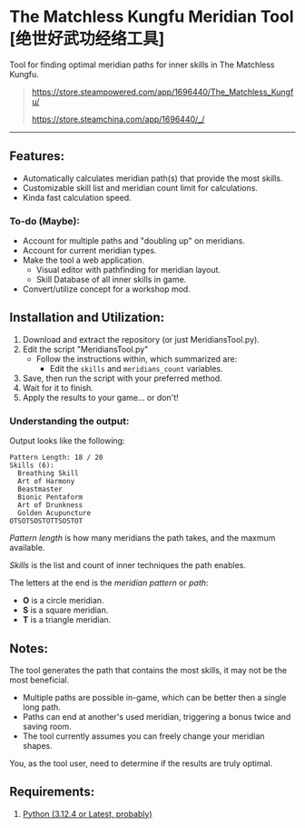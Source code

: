 #  The Matchless Kungfu Meridian Tool [绝世好武功经络工具]

Tool for finding optimal meridian paths for inner skills in The Matchless Kungfu.
> https://store.steampowered.com/app/1696440/The_Matchless_Kungfu/
> 
> https://store.steamchina.com/app/1696440/_/

---

## Features:

* Automatically calculates meridian path(s) that provide the most skills.
* Customizable skill list and meridian count limit for calculations.
* Kinda fast calculation speed.

### To-do (Maybe):

* Account for multiple paths and "doubling up" on meridians.
* Account for current meridian types.
* Make the tool a web application.
    * Visual editor with pathfinding for meridian layout.
    * Skill Database of all inner skills in game.
* Convert/utilize concept for a workshop mod.

## Installation and Utilization:

1. Download and extract the repository (or just MeridiansTool.py).
2. Edit the script "MeridiansTool.py"
    * Follow the instructions within, which summarized are:
        * Edit the `skills` and `meridians_count` variables.
3. Save, then run the script with your preferred method.
4. Wait for it to finish.
5. Apply the results to your game... or don't!

### Understanding the output:

Output looks like the following:

```
Pattern Length: 18 / 20
Skills (6):
  Breathing Skill
  Art of Harmony
  Beastmaster
  Bionic Pentaform
  Art of Drunkness
  Golden Acupuncture
OTSOTSOSTOTTSOSTOT
```

*Pattern length* is how many meridians the path takes, and the maxmum available.

*Skills* is the list and count of inner techniques the path enables.

The letters at the end is the *meridian pattern* or *path*:
* **O** is a circle meridian.
* **S** is a square meridian.
* **T** is a triangle meridian.

## Notes:

The tool generates the path that contains the most skills, it may not be the most beneficial.
* Multiple paths are possible in-game, which can be better then a single long path.
* Paths can end at another's used meridian, triggering a bonus twice and saving room.
* The tool currently assumes you can freely change your meridian shapes.

You, as the tool user, need to determine if the results are truly optimal.

## Requirements:
1. [Python (3.12.4 or Latest, probably)](https://www.python.org/downloads/ "Python Homepage")

